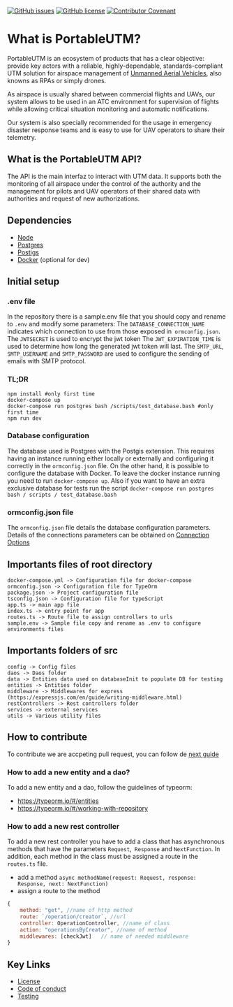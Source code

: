 [![GitHub issues](https://img.shields.io/github/issues/portableutm/dronfiesuss)](https://github.com/portableutm/webapp/issues)
[![GitHub license](https://img.shields.io/github/license/portableutm/dronfiesuss)](https://github.com/portableutm/webapp/license)
[![Contributor Covenant](https://img.shields.io/badge/Contributor%20Covenant-v2.0%20adopted-ff69b4.svg)](code_of_conduct.md) 
 
# What is PortableUTM?
PortableUTM is an ecosystem of products that has a clear objective: provide key actors with a reliable, highly-dependable, standards-compliant UTM solution for airspace management of [Unmanned Aerial Vehicles](https://en.wikipedia.org/wiki/Unmanned_aerial_vehicle), also knowns as RPAs or simply drones. 

As airspace is usually shared between commercial flights and UAVs, our system allows to be used in an ATC environment for supervision of flights while allowing critical situation monitoring and automatic notifications.

Our system is also specially recommended for the usage in emergency disaster response teams and is easy to use for UAV operators to share their telemetry. 

## What is the PortableUTM API?
The API is the main interfaz to interact with UTM data. It supports both the monitoring of all airspace under the control of the authority and the management for pilots and UAV operators of their shared data with authorities and request of new authorizations.

## Dependencies
 * [Node](https://nodejs.org/es/) 
 * [Postgres](https://www.postgresql.org/) 
 * [Postigs](https://postgis.net/)
 * [Docker](https://www.docker.com/) (optional for dev)


## Initial setup 

### .env file
In the repository there is a sample.env file that you should copy and rename to `.env` and modify some parameters:
The `DATABASE_CONNECTION_NAME` indicates which connection to use from those exposed in` ormconfig.json`.
The `JWTSECRET` is used to encrypt the jwt token
The `JWT_EXPIRATION_TIME` is used to determine how long the generated jwt token will last.
The `SMTP_URL`,` SMTP_USERNAME` and `SMTP_PASSWORD` are used to configure the sending of emails with SMTP protocol.

### TL;DR

``` shell
npm install #only first time
docker-compose up
docker-compose run postgres bash /scripts/test_database.bash #only first time
npm run dev
```

### Database configuration
The database used is Postgres with the Postgis extension. This requires having an instance running either locally or externally and configuring it correctly in the `ormconfig.json` file. On the other hand, it is possible to configure the database with Docker. To leave the docker instance running you need to run `docker-compose up`. Also if you want to have an extra exclusive database for tests run the script `docker-compose run postgres bash / scripts / test_database.bash`


### ormconfig.json file
The `ormconfig.json` file details the database configuration parameters. Details of the connections parameters can be obtained on [Connection Options](https://typeorm.io/#/connection-options/what-is-connectionoptions)


## Importants files of root directory
```
docker-compose.yml -> Configuration file for docker-compose
ormconfig.json -> Configuration file for TypeOrm
package.json -> Project configuration file
tsconfig.json -> Configuration file for typeScript
app.ts -> main app file
index.ts -> entry point for app
routes.ts -> Route file to assign controllers to urls
sample.env -> Sample file copy and rename as .env to configure environments files
```

## Importants folders of src
```
config -> Config files
daos -> Daos folder
data -> Entities data used on databaseInit to populate DB for testing 
entities -> Entities folder
middleware -> Middlewares for express (https://expressjs.com/en/guide/writing-middleware.html)
restControllers -> Rest controllers folder
services -> external services
utils -> Various utility files
```

## How to contribute 
To contribute we are accpeting pull request, you can follow de [next guide](https://help.github.com/en/github/collaborating-with-issues-and-pull-requests/creating-a-pull-request)

### How to add a new entity and a dao?
To add a new entity and a dao, follow the guidelines of typeorm:
   * https://typeorm.io/#/entities
   * https://typeorm.io/#/working-with-repository

### How to add a new rest controller
 To add a new rest controller you have to add a class that has asynchronous methods that have the parameters `Request`,` Response` and `NextFunction`. In addition, each method in the class must be assigned a route in the `routes.ts` file.
   * add a method `async methodName(request: Request, response: Response, next: NextFunction)`
   * assign a route to the method

```javascript
{
    method: "get", //name of http method
    route: `/operation/creator`, //url
    controller: OperationController, //name of class 
    action: "operationsByCreator", //name of method 
    middlewares: [checkJwt]   // name of needed middleware
}
```

## Key Links
 * [License](LICENSE)
 * [Code of conduct](code_of_conduct.md) 
 * [Testing](test)
